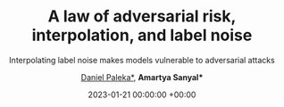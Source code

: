 ---
layout: post
title:  "A law of adversarial risk, interpolation, and label noise"
date:   2023-01-21 00:00:00 +00:00
image: /images/law-robust.png
categories: research
author:  <a href="https://danielpaleka.com/"> Daniel Paleka*</a>, <strong> Amartya Sanyal* </strong>
subtitle: "Interpolating label noise makes models vulnerable to adversarial attacks"
accepted: yes
venue: <a href="https://iclr.cc/">International Conference on Learning Representations</a> (ICLR) 
important: new
paper: https://openreview.net/forum?id=0_TxFpAsEI
poster: files/law_rob_poster.pdf
---